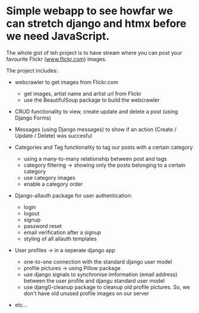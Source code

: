# Simple webapp to see howfar we can stretch django and htmx before we need JavaScript.

The whole gist of teh project is to have stream where you can post your favourite Flickr (www.flickr.com) images.

The project includes:
* webcrawler to get images from Flickr.com
  * get images, artist name and artist url from Flickr
  * use the BeautifulSoup package to build the webcrawler
* CRUD functionality to view, create update and delete a post (using Django Forms)
* Messages (using Django messages) to show if an action (Create / Update / Delete) was succesful
* Categories and Tag functionality to tag our posts with a certain category 
  * using a many-to-many relationship between post and tags
  * category filtering -> showing only the posts belonging to a certain category
  * use category images
  * enable a category order
* Django-allauth package for user authentication:
  * login
  * logout
  * signup
  * password reset
  * email verification after a signup
  * styling of all allauth templates
* User profiles -> in a seperate django app
  * one-to-one connection with the standard django user model
  * profile pictures -> using Pillow package
  * use django signals to synchronise imformation (email address) between the user profile and djangu standard user model
  * use djang0-cleanup package to cleanup old profile pictures. So, we don't have old unused profile images on our server

* etc...


